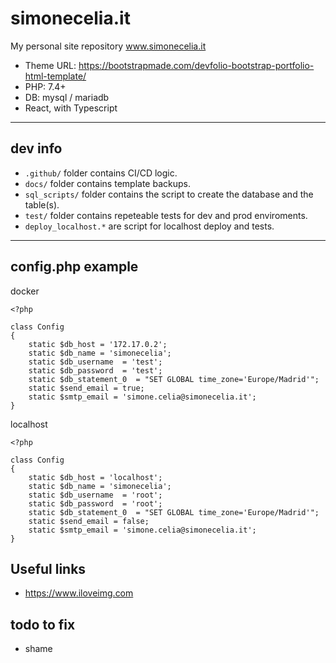# simonecelia.it

My personal site repository www.simonecelia.it

+ Theme URL: https://bootstrapmade.com/devfolio-bootstrap-portfolio-html-template/
+ PHP: 7.4+
+ DB: mysql / mariadb
+ React, with Typescript

---

## dev info

+ ```.github/``` folder contains CI/CD logic.
+ ```docs/``` folder contains template backups.
+ ```sql_scripts/``` folder contains the script to create the database and the table(s).
+ ```test/``` folder contains repeteable tests for dev and prod enviroments.
+ ```deploy_localhost.*``` are script for localhost deploy and tests.

---

## config.php example

docker

```injectablephp
<?php

class Config
{
	static $db_host = '172.17.0.2';
	static $db_name = 'simonecelia';
	static $db_username  = 'test';
	static $db_password  = 'test';
	static $db_statement_0  = "SET GLOBAL time_zone='Europe/Madrid'";
	static $send_email = true;
	static $smtp_email = 'simone.celia@simonecelia.it';
}
```

localhost

```injectablephp
<?php

class Config
{
	static $db_host = 'localhost';
	static $db_name = 'simonecelia';
	static $db_username  = 'root';
	static $db_password  = 'root';
	static $db_statement_0  = "SET GLOBAL time_zone='Europe/Madrid'";
	static $send_email = false;
	static $smtp_email = 'simone.celia@simonecelia.it';
}
```

## Useful links

+ https://www.iloveimg.com

## todo to fix

- shame